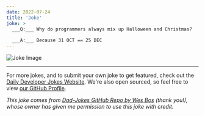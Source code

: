 ```yaml
---
date: 2022-07-24
title: 'Joke'
joke: >
  ___Q:___ Why do programmers always mix up Halloween and Christmas?
  
  ___A:___ Because 31 OCT == 25 DEC
---
```



![Joke Image](https://private.xtrp.io/projects/DailyDeveloperJokes/public_image_server/images/5e125905d1ad3.png)

---

For more jokes, and to submit your own joke to get featured, check out the [Daily Developer Jokes Website](https://dailydeveloperjokes.github.io/). We're also open sourced, so feel free to view [our GitHub Profile](https://github.com/dailydeveloperjokes).


_This joke comes from [Dad-Jokes GitHub Repo by Wes Bos](https://github.com/wesbos/dad-jokes) (thank you!), whose owner has given me permission to use this joke with credit._

<!--
Joke text:
**Q:** Why do programmers always mix up Halloween and Christmas?

**A:** Because 31 OCT == 25 DEC
 -->


